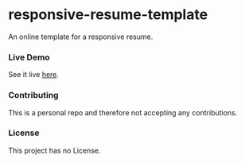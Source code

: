 # responsive-resume-template

An online template for a responsive resume.

### Live Demo

See it live [here](https://cgabriel5.github.io/resume/).

### Contributing

This is a personal repo and therefore not accepting any contributions.

### License

This project has no License.
